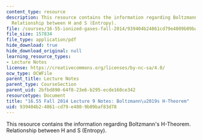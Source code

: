 ```yaml
---
content_type: resource
description: This resource contains the information regarding Boltzmann's H-Theorem.
  Relationship between H and S (Entropy).
file: /courses/16-55-ionized-gases-fall-2014/939404b24861cd79e4809b09baf83d78_MIT16_55F14_Lecture9.pdf
file_size: 157834
file_type: application/pdf
hide_download: true
hide_download_original: null
learning_resource_types:
- Lecture Notes
license: https://creativecommons.org/licenses/by-nc-sa/4.0/
ocw_type: OCWFile
parent_title: Lecture Notes
parent_type: CourseSection
parent_uid: 2bfbd890-64f8-23e6-b295-ecde160ce342
resourcetype: Document
title: "16.55 Fall 2014 Lecture 9 Notes: Boltzmann\u2019s H-Theorem"
uid: 939404b2-4861-cd79-e480-9b09baf83d78
---
```

This resource contains the information regarding Boltzmann's H-Theorem. Relationship between H and S (Entropy).